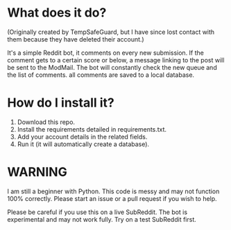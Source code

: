 # What does it do?
(Originally created by TempSafeGuard, but I have since lost contact with them because they have deleted their account.)


It's a simple Reddit bot, it comments on every new submission. If the comment gets to a certain score or below, a message linking to the post will be sent to the ModMail. The bot will constantly check the new queue and the list of comments. all comments are saved to a local database.

# How do I install it?
1) Download this repo.
2) Install the requirements detailed in requirements.txt.
3) Add your account details in the related fields.
4) Run it (it will automatically create a database).

# WARNING
I am still a beginner with Python. This code is messy and may not function 100% correctly. Please start an issue or a pull request if you wish to help.


Please be careful if you use this on a live SubReddit. The bot is experimental and may not work fully. Try on a test SubReddit first.
